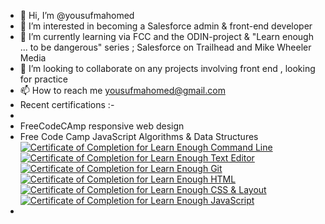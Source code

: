 - 👋 Hi, I’m @yousufmahomed
- 👀 I’m interested in becoming a Salesforce admin & front-end developer
- 🌱 I’m currently learning via FCC and the ODIN-project & "Learn enough ... to be dangerous" series ; Salesforce on Trailhead and Mike Wheeler Media
- 💞️ I’m looking to collaborate on any projects involving front end , looking for practice
- 📫 How to reach me yousufmahomed@gmail.com
- Recent certifications :-
-    
- FreeCodeCAmp responsive web design
- Free Code Camp JavaScript Algorithms & Data Structures
<a href="https://www.learnenough.com/certificates/fd21db43"><img src="https://www.learnenough.com/certificates/fd21db43/command-line-tutorial.svg" alt="Certificate of Completion for Learn Enough Command Line"></a><a href="https://www.learnenough.com/certificates/fd21db43"><img src="https://www.learnenough.com/certificates/fd21db43/text-editor-tutorial.svg" alt="Certificate of Completion for Learn Enough Text Editor"></a><a href="https://www.learnenough.com/certificates/fd21db43"><img src="https://www.learnenough.com/certificates/fd21db43/git-tutorial.svg" alt="Certificate of Completion for Learn Enough Git"></a><a href="https://www.learnenough.com/certificates/fd21db43"><img src="https://www.learnenough.com/certificates/fd21db43/html-tutorial.svg" alt="Certificate of Completion for Learn Enough HTML"></a><a href="https://www.learnenough.com/certificates/fd21db43"><img src="https://www.learnenough.com/certificates/fd21db43/css-and-layout-tutorial.svg" alt="Certificate of Completion for Learn Enough CSS &amp; Layout"></a><a href="https://www.learnenough.com/certificates/fd21db43"><img src="https://www.learnenough.com/certificates/fd21db43/javascript-tutorial.svg" alt="Certificate of Completion for Learn Enough JavaScript"></a>   
- 

<!---
yousufmahomed/yousufmahomed is a ✨ special ✨ repository because its `README.md` (this file) appears on your GitHub profile.
You can click the Preview link to take a look at your changes.
--->
